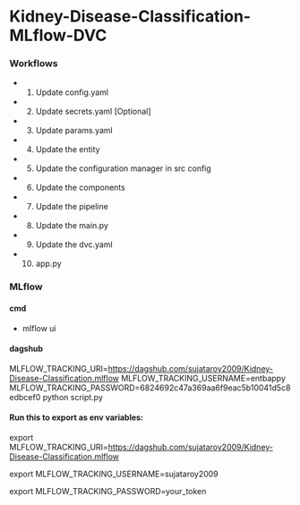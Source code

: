 # Kidney-Disease-Classification-MLflow-DVC

### Workflows
* 1. Update config.yaml
* 2. Update secrets.yaml [Optional]
* 3. Update params.yaml
* 4. Update the entity
* 5. Update the configuration manager in src config
* 6. Update the components
* 7. Update the pipeline
* 8. Update the main.py
* 9. Update the dvc.yaml
* 10. app.py



### MLflow

#### cmd
* mlflow ui


#### dagshub
MLFLOW_TRACKING_URI=https://dagshub.com/sujataroy2009/Kidney-Disease-Classification.mlflow
MLFLOW_TRACKING_USERNAME=entbappy
MLFLOW_TRACKING_PASSWORD=6824692c47a369aa6f9eac5b10041d5c8edbcef0
python script.py


#### Run this to export as env variables:

export MLFLOW_TRACKING_URI=https://dagshub.com/sujataroy2009/Kidney-Disease-Classification.mlflow

export MLFLOW_TRACKING_USERNAME=sujataroy2009

export MLFLOW_TRACKING_PASSWORD=your_token
